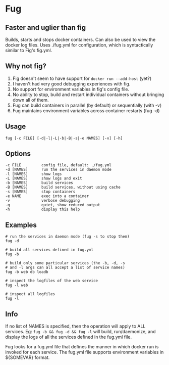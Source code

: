 Fug
===

Faster and uglier than fig
--------------------------

Builds, starts and stops docker containers. Can also be used to view the docker log
files. Uses ./fug.yml for configuration, which is syntactically similar to Fig's fig.yml.


Why not fig?
------------

1. Fig doesn't seem to have support for `docker run --add-host` (yet?)
2. I haven't had very good debugging experiences with fig.
3. No support for environment variables in fig's config file.
4. No ability to stop, build and restart individual containers without bringing down all of them.
5. Fug can build containers in parallel (by default) or sequentially (with -v)
6. Fug maintains environment variables across container restarts (fug -d)

Usage
-----

    fug [-c FILE] [-d|-l|-L|-b|-B|-s|-e NAMES] [-v] [-h]

Options
-------

    -c FILE         config file, default: ./fug.yml
    -d [NAMES]      run the services in daemon mode
    -l [NAMES]      show logs
    -L [NAMES]      show logs and exit
    -b [NAMES]      build services
    -B [NAMES]      build services, without using cache
    -s [NAMES]      stop containers
    -e NAME         exec into a container
    -v              verbose debugging
    -q              quiet, show reduced output
    -h              display this help

Examples
--------

    # run the services in daemon mode (fug -s to stop them)
    fug -d

    # build all services defined in fug.yml
    fug -b

    # build only some particular services (the -b, -d, -s
    # and -l args can all accept a list of service names)
    fug -b web db loadb

    # inspect the logfiles of the web service
    fug -l web

    # inspect all logfiles
    fug -l

Info
----

If no list of NAMES is specified, then the operation will apply to ALL services. Eg:
`fug -b && fug -d && fug -l` will build, run/daemonize, and display the logs of all
the services defined in the fug.yml file.

Fug looks for a fug.yml file that defines the manner in which docker run is invoked for
each service. The fug.yml file supports environment variables in \${SOMEVAR} format.

